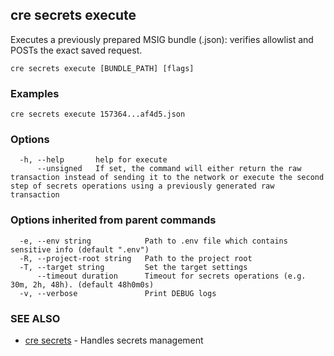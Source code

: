 ## cre secrets execute

Executes a previously prepared MSIG bundle (.json): verifies allowlist and POSTs the exact saved request.

```
cre secrets execute [BUNDLE_PATH] [flags]
```

### Examples

```
cre secrets execute 157364...af4d5.json
```

### Options

```
  -h, --help       help for execute
      --unsigned   If set, the command will either return the raw transaction instead of sending it to the network or execute the second step of secrets operations using a previously generated raw transaction
```

### Options inherited from parent commands

```
  -e, --env string            Path to .env file which contains sensitive info (default ".env")
  -R, --project-root string   Path to the project root
  -T, --target string         Set the target settings
      --timeout duration      Timeout for secrets operations (e.g. 30m, 2h, 48h). (default 48h0m0s)
  -v, --verbose               Print DEBUG logs
```

### SEE ALSO

* [cre secrets](cre_secrets.md)	 - Handles secrets management

